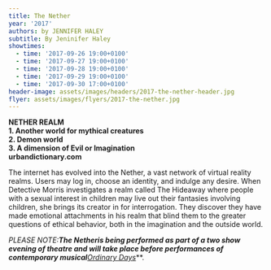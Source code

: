 ```yaml
---
title: The Nether
year: '2017'
authors: by JENNIFER HALEY
subtitle: By Jeninifer Haley
showtimes:
  - time: '2017-09-26 19:00+0100'
  - time: '2017-09-27 19:00+0100'
  - time: '2017-09-28 19:00+0100'
  - time: '2017-09-29 19:00+0100'
  - time: '2017-09-30 17:00+0100'
header-image: assets/images/headers/2017-the-nether-header.jpg
flyer: assets/images/flyers/2017-the-nether.jpg
---
```

**NETHER REALM**\
**1. Another world for mythical creatures**\
**2. Demon world**\
**3. A dimension of Evil or Imagination**\
**urbandictionary.com**

The internet has evolved into the Nether, a vast network of virtual reality realms. Users may log in, choose an identity, and indulge any desire. When Detective Morris investigates a realm called The Hideaway where people with a sexual interest in children may live out their fantasies involving children, she brings its creator in for interrogation. They discover they have made emotional attachments in his realm that blind them to the greater questions of ethical behavior, both in the imagination and the outside world.

**PLEASE NOTE:***The Nether*is being performed as part of a two show evening of theatre and will take place before performances of contemporary musical***[Ordinary Days](https://sedos.co.uk/2017/ordinarydays.htm)***.
